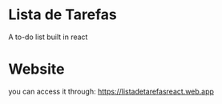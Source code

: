 # Lista de Tarefas
A to-do list built in react
# Website
you can access it through: https://listadetarefasreact.web.app